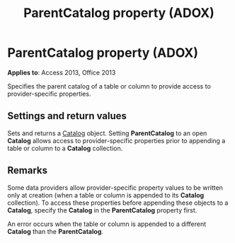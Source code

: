 ﻿---
title: ParentCatalog property (ADOX)
TOCTitle: ParentCatalog property (ADOX)
ms:assetid: 7eef4ef5-1fa4-73ea-a710-fc8767c9ea21
ms:mtpsurl: https://msdn.microsoft.com/library/JJ249535(v=office.15)
ms:contentKeyID: 48545891
ms.date: 09/18/2015
mtps_version: v=office.15
---

# ParentCatalog property (ADOX)


**Applies to**: Access 2013, Office 2013

Specifies the parent catalog of a table or column to provide access to provider-specific properties.

## Settings and return values

Sets and returns a [Catalog](catalog-object-adox.md) object. Setting **ParentCatalog** to an open **Catalog** allows access to provider-specific properties prior to appending a table or column to a **Catalog** collection.

## Remarks

Some data providers allow provider-specific property values to be written only at creation (when a table or column is appended to its **Catalog** collection). To access these properties before appending these objects to a **Catalog**, specify the **Catalog** in the **ParentCatalog** property first.

An error occurs when the table or column is appended to a different **Catalog** than the **ParentCatalog**.

